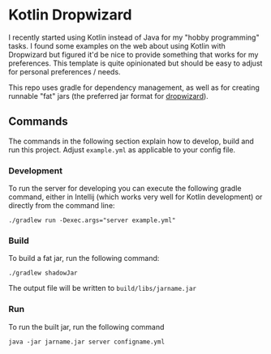 # Kotlin Dropwizard

I recently started using Kotlin instead of Java for my "hobby programming" tasks. I found some examples on the web about
using Kotlin with Dropwizard but figured it'd be nice to provide something that works for my preferences. This template
is quite opinionated but should be easy to adjust for personal preferences / needs.

This repo uses gradle for dependency management, as well as for creating runnable "fat" jars (the preferred jar format
for [dropwizard](http://www.dropwizard.io/1.1.0/docs/getting-started.html#building-fat-jars)). 

## Commands

The commands in the following section explain how to develop, build and run this project. Adjust `example.yml` as
applicable to your config file.

### Development

To run the server for developing you can execute the following gradle command, either in Intellij (which works very well
for Kotlin development) or directly from the command line:

```
./gradlew run -Dexec.args="server example.yml"
```

### Build

To build a fat jar, run the following command:

```
./gradlew shadowJar
```
The output file will be written to `build/libs/jarname.jar`

### Run

To run the built jar, run the following command

```
java -jar jarname.jar server configname.yml
```